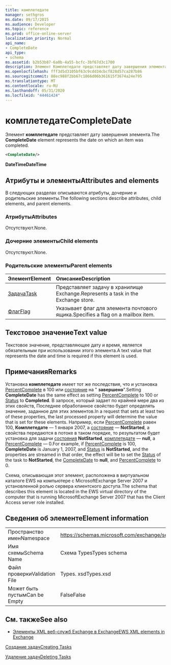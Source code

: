 ```yaml
---
title: комплетедате
manager: sethgros
ms.date: 09/17/2015
ms.audience: Developer
ms.topic: reference
ms.prod: office-online-server
localization_priority: Normal
api_name:
- CompleteDate
api_type:
- schema
ms.assetid: b2b53b87-6a0b-4a55-bcfc-3bf67d3c1700
description: Элемент Комплетедате представляет дату завершения элемента.
ms.openlocfilehash: fff3d5d3105bf63c9cdd34cbcf828d57ca287b86
ms.sourcegitcommit: 88ec988f2bb67c1866d06b361615f3674a24e795
ms.translationtype: MT
ms.contentlocale: ru-RU
ms.lasthandoff: 05/31/2020
ms.locfileid: "44461424"
---
```

# <a name="completedate"></a><span data-ttu-id="d2d60-103">комплетедате</span><span class="sxs-lookup"><span data-stu-id="d2d60-103">CompleteDate</span></span>

<span data-ttu-id="d2d60-104">Элемент **комплетедате** представляет дату завершения элемента.</span><span class="sxs-lookup"><span data-stu-id="d2d60-104">The **CompleteDate** element represents the date on which an item was completed.</span></span> 
  
```xml
<CompleteDate/>
```

 <span data-ttu-id="d2d60-105">**DateTime**</span><span class="sxs-lookup"><span data-stu-id="d2d60-105">**DateTime**</span></span>
## <a name="attributes-and-elements"></a><span data-ttu-id="d2d60-106">Атрибуты и элементы</span><span class="sxs-lookup"><span data-stu-id="d2d60-106">Attributes and elements</span></span>

<span data-ttu-id="d2d60-107">В следующих разделах описываются атрибуты, дочерние и родительские элементы.</span><span class="sxs-lookup"><span data-stu-id="d2d60-107">The following sections describe attributes, child elements, and parent elements.</span></span>
  
### <a name="attributes"></a><span data-ttu-id="d2d60-108">Атрибуты</span><span class="sxs-lookup"><span data-stu-id="d2d60-108">Attributes</span></span>

<span data-ttu-id="d2d60-109">Отсутствуют.</span><span class="sxs-lookup"><span data-stu-id="d2d60-109">None.</span></span>
  
### <a name="child-elements"></a><span data-ttu-id="d2d60-110">Дочерние элементы</span><span class="sxs-lookup"><span data-stu-id="d2d60-110">Child elements</span></span>

<span data-ttu-id="d2d60-111">Отсутствуют.</span><span class="sxs-lookup"><span data-stu-id="d2d60-111">None.</span></span>
  
### <a name="parent-elements"></a><span data-ttu-id="d2d60-112">Родительские элементы</span><span class="sxs-lookup"><span data-stu-id="d2d60-112">Parent elements</span></span>

|<span data-ttu-id="d2d60-113">**Элемент**</span><span class="sxs-lookup"><span data-stu-id="d2d60-113">**Element**</span></span>|<span data-ttu-id="d2d60-114">**Описание**</span><span class="sxs-lookup"><span data-stu-id="d2d60-114">**Description**</span></span>|
|:-----|:-----|
|[<span data-ttu-id="d2d60-115">Задача</span><span class="sxs-lookup"><span data-stu-id="d2d60-115">Task</span></span>](task.md) <br/> |<span data-ttu-id="d2d60-116">Представляет задачу в хранилище Exchange.</span><span class="sxs-lookup"><span data-stu-id="d2d60-116">Represents a task in the Exchange store.</span></span>  <br/> |
|[<span data-ttu-id="d2d60-117">Флаг</span><span class="sxs-lookup"><span data-stu-id="d2d60-117">Flag</span></span>](flag.md) <br/> |<span data-ttu-id="d2d60-118">Указывает флаг для элемента почтового ящика.</span><span class="sxs-lookup"><span data-stu-id="d2d60-118">Specifies a flag on a mailbox item.</span></span>  <br/> |
   
## <a name="text-value"></a><span data-ttu-id="d2d60-119">Текстовое значение</span><span class="sxs-lookup"><span data-stu-id="d2d60-119">Text value</span></span>

<span data-ttu-id="d2d60-120">Текстовое значение, представляющее дату и время, является обязательным при использовании этого элемента.</span><span class="sxs-lookup"><span data-stu-id="d2d60-120">A text value that represents the date and time is required if this element is used.</span></span>
  
## <a name="remarks"></a><span data-ttu-id="d2d60-121">Примечания</span><span class="sxs-lookup"><span data-stu-id="d2d60-121">Remarks</span></span>

<span data-ttu-id="d2d60-122">Установка **комплетедате** имеет тот же последствия, что и установка [PercentComplete](percentcomplete.md) в 100 или [состояние](status.md) на " **завершено**".</span><span class="sxs-lookup"><span data-stu-id="d2d60-122">Setting **CompleteDate** has the same effect as setting [PercentComplete](percentcomplete.md) to 100 or [Status](status.md) to **Completed**.</span></span> <span data-ttu-id="d2d60-123">В запросе, который задает по крайней мере два из этих свойств, Последнее обработанное свойство будет определять значение, заданное для этих элементов.</span><span class="sxs-lookup"><span data-stu-id="d2d60-123">In a request that sets at least two of these properties, the last processed property will determine the value that is set for these elements.</span></span> <span data-ttu-id="d2d60-124">Например, если [PercentComplete](percentcomplete.md) равен 100, **Комплетедате** — 1 января 2007, а [состояние](status.md) — **NotStarted**, а свойства передаются в потоке в таком порядке, то результатом будет установка для задачи [состояния](status.md) **NotStarted**, [комплетедате](completedate.md) — **null**, а [PercentComplete](percentcomplete.md) — 0.</span><span class="sxs-lookup"><span data-stu-id="d2d60-124">For example, if [PercentComplete](percentcomplete.md) is 100, **CompleteDate** is January 1, 2007, and [Status](status.md) is **NotStarted**, and the properties are streamed in that order, the effect will be to set the [Status](status.md) of the task to **NotStarted**, the [CompleteDate](completedate.md) to **null**, and [PercentComplete](percentcomplete.md) to 0.</span></span> 
  
<span data-ttu-id="d2d60-125">Схема, описывающая этот элемент, расположена в виртуальном каталоге EWS на компьютере с MicrosoftExchange Server 2007 и установленной ролью сервера клиентского доступа.</span><span class="sxs-lookup"><span data-stu-id="d2d60-125">The schema that describes this element is located in the EWS virtual directory of the computer that is running MicrosoftExchange Server 2007 that has the Client Access server role installed.</span></span>
  
## <a name="element-information"></a><span data-ttu-id="d2d60-126">Сведения об элементе</span><span class="sxs-lookup"><span data-stu-id="d2d60-126">Element information</span></span>

|||
|:-----|:-----|
|<span data-ttu-id="d2d60-127">Пространство имен</span><span class="sxs-lookup"><span data-stu-id="d2d60-127">Namespace</span></span>  <br/> |https://schemas.microsoft.com/exchange/services/2006/types  <br/> |
|<span data-ttu-id="d2d60-128">Имя схемы</span><span class="sxs-lookup"><span data-stu-id="d2d60-128">Schema Name</span></span>  <br/> |<span data-ttu-id="d2d60-129">Схема Types</span><span class="sxs-lookup"><span data-stu-id="d2d60-129">Types schema</span></span>  <br/> |
|<span data-ttu-id="d2d60-130">Файл проверки</span><span class="sxs-lookup"><span data-stu-id="d2d60-130">Validation File</span></span>  <br/> |<span data-ttu-id="d2d60-131">Types. xsd</span><span class="sxs-lookup"><span data-stu-id="d2d60-131">Types.xsd</span></span>  <br/> |
|<span data-ttu-id="d2d60-132">Может быть пустым</span><span class="sxs-lookup"><span data-stu-id="d2d60-132">Can be Empty</span></span>  <br/> |<span data-ttu-id="d2d60-133">False</span><span class="sxs-lookup"><span data-stu-id="d2d60-133">False</span></span>  <br/> |
   
## <a name="see-also"></a><span data-ttu-id="d2d60-134">См. также</span><span class="sxs-lookup"><span data-stu-id="d2d60-134">See also</span></span>



- [<span data-ttu-id="d2d60-135">Элементы XML веб-служб Exchange в Exchange</span><span class="sxs-lookup"><span data-stu-id="d2d60-135">EWS XML elements in Exchange</span></span>](ews-xml-elements-in-exchange.md)


[<span data-ttu-id="d2d60-136">Создание задач</span><span class="sxs-lookup"><span data-stu-id="d2d60-136">Creating Tasks</span></span>](https://msdn.microsoft.com/library/0ef97334-e8a0-4f67-a23a-dd9e2bbad49f%28Office.15%29.aspx)
  
[<span data-ttu-id="d2d60-137">Удаление задач</span><span class="sxs-lookup"><span data-stu-id="d2d60-137">Deleting Tasks</span></span>](https://msdn.microsoft.com/library/a3d7e25f-8a35-4901-b1d9-d31f418ab340%28Office.15%29.aspx)

